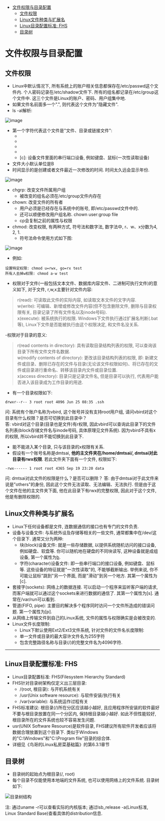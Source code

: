 
<!-- @import "[TOC]" {cmd="toc" depthFrom=1 depthTo=6 orderedList=false} -->

<!-- code_chunk_output -->

* [文件权限与目录配置](#文件权限与目录配置)
	* [文件权限](#文件权限)
	* [Linux文件种类与扩展名](#linux文件种类与扩展名)
	* [Linux目录配置标准: FHS](#linux目录配置标准fhs)
	* [目录树](#目录树)

<!-- /code_chunk_output -->

# 文件权限与目录配置

## 文件权限

- Linux中默认情况下, 所有系统上的账户相关信息都保存在/etc/passwd这个文件内. 个人密码记录在/etc/shadow文件下. 所有的组名都记录在/etc/group这个文件中. 这三个文件是Linux的账户、密码、用户组集中地. 
- 如果文件名前面多一个".", 则代表这个文件为"隐藏文件". 
- ls -al解析: 

![image](images/fs11.png)

- 第一个字符代表这个文件是"文件、目录或链接文件": 
  - [d]: 目录
  - [-]: 文件
  - [l]: 连接文件(linkfile)
  - [b]: 设备文件里面的可供存储的接口文件
  - [c]: 设备文件里面的串行端口设备, 例如键盘、鼠标(一次性读取设备)
- 文件大小默认单位是B
- 时间显示的是创建或者文件最近一次修改的时间. 时间太久远会显示年份. 

![image](images/fs12.png)

- chgrp: 改变文件所属用户组
  - 被改变的组名必须在/etc/group文件内存在
- chown: 改变文件的所有者
  - 用户必须是已经存在与系统中的账号, 即/etc/passwd文件中的. 
  - 还可以顺便修改用户组名称. chown user:group file
  - cp会复制之前的属性与权限
- chmod: 改变权限, 有两种方式, 符号法和数字法, 数字法中, r、w、x分数为4, 2, 1. 
  - 符号法命令使用方式如下图: 
  
![image](images/fs13.png) 
  
- 例如: 

```
设置特定权限: chmod u=rwx, go=rx test
所有人去掉w权限: chmod a-w test
```

- 权限对于文件(一般包括文本文件、数据库内容文件、二进制可执行文件)的意义如下, 对于文件, r,w,x主要针对文件内容: 

>r(read): 可读取此文件的实际内容, 如读取文本文件的文字内容.   
w(write): 可编辑、新增或修改文件内容(但不包含删除文件, 删除与目录权限有关, 目录记录了所有文件名以及inode号码).   
x(execute): 被系统执行的权限. Windows下文件执行通过扩展名判断(.bat等), Linux下文件是否能被执行由这个权限决定, 和文件名没关系. 

-权限对于目录的意义: 

>r(read contents in directory): 具有读取目录结构列表的权限, 可以查询该目录下所有文件文件名数据.   
w(modify contents of directory): 更改该目录结构列表的权限, 即: 新建文件或目录、删除已存在的文件与目录(无论该文件权限如何)、将已存在的文件或目录进行重命名、转移该目录内文件或目录位置.   
x(access directory): 目录只是记录文件名, 但是目录可以执行, 代表用户能否进入该目录成为工作目录的用途. 

- 有一个目录权限如下: 

```
drwxr--r-- 3 root root 4096 Jun 25 08:35 .ssh
```

  问: 系统有个账户名称为vbird, 这个账号并没有支持root用户组, 请问vbird对这个目录有什么权限？是否可切换到此目录中？  
  答: vbird对这个目录(目录也是文件)有r权限, 因此vbird可以查询此目录下的文件名列表(block存储文件名与inode号码, 具体原理见文件系统). 因为vbird不具有x的权限, 所以vbird并不能切换到此目录下. 
- 能不能进入某个目录, 只与该目录的x权限有关系. 
- 假设有一个账号名称是dmtsai, **他的主文件夹在/home/dmtsai/, dmtsai对此目录有rwx权限**. 若此文件夹下面有一个文件, 权限如下: 

```
-rwx------ 1 root root 4365 Sep 19 23:20 data
```

问: dmtsai对此文件的权限是什么？是否可以删除？
答: 由于dmtsai对于此文件来说是"others"的身份, 因此这个文件无法读取、无法编辑、无法执行. 但是由于这个文件在他的主文件夹下面, 他在此目录下有rwx的完整权限, 因此对于这个文件, 他是有删除权限的. 

## Linux文件种类与扩展名 

- Linux下任何设备都是文件, 连数据通信的接口也有专门的文件负责. 
- 设备与设备文件: 与系统外设及存储等相关的一些文件, 通常都集中在/dev/这个目录下. 通常又分为两种: 
  - 块(block)设备文件: 就是一些存储数据, 以提供系统随机访问的接口设备, 例如硬盘、软盘等. 你可以随机地在硬盘的不同块读写, 这种设备就是成组设备, 第一个属性为[b]. 
  - 字符(character)设备文件: 即一些串行端口的接口设备, 例如键盘、鼠标等. 这些设备的特征就是"一次性读取"的, 不能够截断输出. 举例来说, 你不可能让鼠标"跳到"另一个界面, 而是"滑动"到另一个地方. 其第一个属性为[c]. 
- 套接字(sockets): 网络上的数据连接. 可以启动一个程序来监听客户端的请求, 而客户端就可以通过这个sockets来进行数据的通信了. 其第一个属性为[s]. 通常在/var/run可以看到. 
- 管道(FIFO, pipe): 主要目的解决多个程序同时访问一个文件所造成的错误问题. 第一个属性为[p].
- 从网络上传输文件到自己的Linux系统, 文件的属性与权限确实是会被改变的. 
- Linux文件长度限制: 
  - Linux下默认使用Ext2/Ext3文件系统, 针对文件的文件名长度限制: 
  - 单一文件或目录的最大容许文件名为255字符
  - 包含完整路径名称与目录(/)的完整文件名为4096字符. 

---

## Linux目录配置标准: FHS

- Linux目录配置标准: FHS(Filesystem Hierarchy Standard)
- FHS针对目录树架构仅定义出三层目录: 
  - /(root, 根目录): 与开机系统有关
  - /usr(Unix software resource): 与软件安装/执行有关
  - /var(variable): 与系统运作过程有关
- FHS标准建议: 根目录(/)所在分区应该越小越好, 且应用程序所安装的软件最好不要与根目录放置在同一个分区内, 保持根目录越小越好. 如此不但性能较好, 根目录所在的文件系统也较不容易发生问题. 
- usr(UNIX Software Resource)是软件目录, FHS建议所有软件开发者应该将数据合理放置到这个目录下. 类似于Windows的"C:\Windows\"和"C:\Program file\"目录的综合体. 
- 详细见《鸟哥的Linux私房菜基础篇》的第6.3.1章节

## 目录树

- 目录树的起始点为根目录(/,  root)
- 每个目录不仅能使用本地端的文件系统, 也可以使用网络上的文件系统. 目录树如下: 

![目录树结构](images/fs14.PNG)

注: 通过uname -r可以查看实际的内核版本; 通过lsb_release -a(Linux标准, Linux Standard Base)查看具体的distribution信息. 
